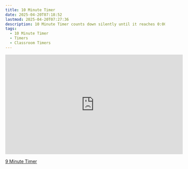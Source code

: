 ```yaml
---
title: 10 Minute Timer
date: 2025-04-20T07:18:52
lastmod: 2025-04-20T07:27:36
description: 10 Minute Timer counts down silently until it reaches 0:00 and then makes a sound to show time is up
tags:
  - 10 Minute Timer
  - Timers
  - Classroom Timers
---
```


<div class="iframe-16-9-container">
<iframe class="youTubeIframe" width="560" height="315" src="https://www.youtube.com/embed/qpHTWnHgD08" title="2 Minute Timer" frameborder="0" allow="accelerometer; autoplay; clipboard-write; encrypted-media; gyroscope; picture-in-picture; web-share" allowfullscreen></iframe>
</div>

[9 Minute Timer](https://youtu.be/qpHTWnHgD08)
